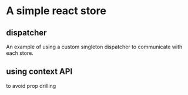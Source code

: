 # A simple react store

## dispatcher
An example of using a custom singleton dispatcher to communicate with each store.

## using context API
to avoid prop drilling